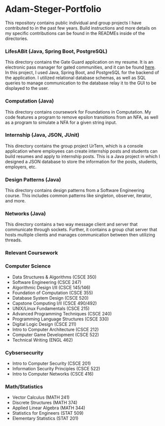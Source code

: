 # Adam-Steger-Portfolio
This repository contains public individual and group projects I have contributed to in the past few years. Build instructions and more details on my specific contributions can be found in the READMEs inside of the directories.

### LifesABit (Java, Spring Boot, PostgreSQL)
This directory contains the Gate Guard application on my resume. It is an electronic pass manager for gated communities, and it can be found [here](https://gate-guard.com/).  In this project, I used Java, Spring Boot, and PostgreSQL for the backend of the application.  I utilized relational database schemas, as well as SQL queries to manage communication to the database relay it to the GUI to be displayed to the user. 

### Computation (Java)
This directory contains coursework for Foundations in Computation.  My code features a program to remove epsilon transitions from an NFA, as well as a program to simulate a NFA for a given string input. 

### Internship (Java, JSON, JUnit)
This directory contains the group project UrTern, which is a console application where employees can create internship posts and students can build resumes and apply to internship posts.  This is a Java project in which I designed a JSON database to store the information for the posts, students, employers, etc.

### Design Patterns (Java)
This directory contains design patterns from a Software Engineering course.  This includes common patterns like singleton, observer, iterator, and more. 

### Networks (Java)
This directory contains a two way message client and server that communicate through sockets. Further, it contains a group chat server that hosts multiple clients and manages communication between then utilizing threads. 

### Relevant Coursework

### Computer Science
* Data Structures & Algorithms (CSCE 350)
* Software Engineering (CSCE 247)
* Algorithmic Design I/II (CSCE 145/146) 
* Foundation of Computation (CSCE 355) 
* Database System Design (CSCE 520) 
* Capstone Computing I/II (CSCE 490/492) 
* UNIX/Linux Fundamentals (CSCE 215) 
* Advanced Programming Techniques (CSCE 240) 
* Programming Language Structures (CSCE 330) 
* Digital Logic Design (CSCE 211) 
* Intro to Computer Architecture (CSCE 212) 
* Computer Game Development (CSCE 522) 
* Technical Writing (ENGL 462) 
### Cybsersecurity
* Intro to Computer Security (CSCE 201) 
* Information Security Principles (CSCE 522) 
* Intro to Computer Networks (CSCE 416) 
### Math/Statistics
* Vector Calculus (MATH 241) 
* Discrete Structures (MATH 374) 
* Applied Linear Algebra (MATH 344) 
* Statistics for Engineers (STAT 509) 
* Elementary Statistics (STAT 201) 
